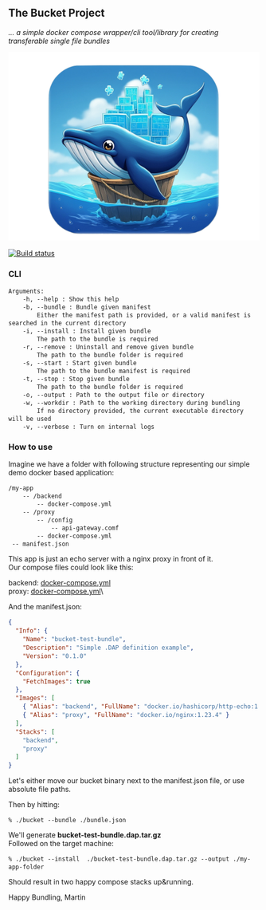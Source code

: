 ## The Bucket Project

 *... a simple docker compose wrapper/cli tool/library for creating transferable single file bundles*

![logo](https://github.com/martinstanek/bucket/blob/main/misc/logo.png?raw=true)

[![Build status](https://awitec.visualstudio.com/Awitec/_apis/build/status/bucket)](https://awitec.visualstudio.com/Awitec/_build/latest?definitionId=51)

### CLI

```
Arguments:
    -h, --help : Show this help
    -b, --bundle : Bundle given manifest
        Either the manifest path is provided, or a valid manifest is searched in the current directory
    -i, --install : Install given bundle
        The path to the bundle is required
    -r, --remove : Uninstall and remove given bundle
        The path to the bundle folder is required
    -s, --start : Start given bundle
        The path to the bundle manifest is required
    -t, --stop : Stop given bundle
        The path to the bundle folder is required
    -o, --output : Path to the output file or directory
    -w, --workdir : Path to the working directory during bundling
        If no directory provided, the current executable directory will be used
    -v, --verbose : Turn on internal logs
```
### How to use

Imagine we have a folder with following structure representing our simple demo docker based application:

```
/my-app
    -- /backend
        -- docker-compose.yml        
    -- /proxy
        -- /config
            -- api-gateway.comf
        -- docker-compose.yml
 -- manifest.json 
```
This app is just an echo server with a nginx proxy in front of it.\
Our compose files could look like this:

backend: [docker-compose.yml](https://github.com/martinstanek/bucket/blob/main/tst/Bucket.Tests/Bundle/backend/docker-compose.yml)\
proxy: [docker-compose.yml](https://github.com/martinstanek/bucket/blob/main/tst/Bucket.Tests/Bundle/proxy/docker-compose.yml)\

And the manifest.json:

```json
{
  "Info": {
    "Name": "bucket-test-bundle",
    "Description": "Simple .DAP definition example",
    "Version": "0.1.0"
  },
  "Configuration": {
    "FetchImages": true
  },
  "Images": [
    { "Alias": "backend", "FullName": "docker.io/hashicorp/http-echo:1.0" },
    { "Alias": "proxy", "FullName": "docker.io/nginx:1.23.4" }
  ],
  "Stacks": [
    "backend",
    "proxy"
  ]
}
```

Let's either move our bucket binary next to the manifest.json file, or use absolute file paths.

Then by hitting:

```
% ./bucket --bundle ./bundle.json
```

We'll generate **bucket-test-bundle.dap.tar.gz**\
Followed on the target machine:

```
% ./bucket --install  ./bucket-test-bundle.dap.tar.gz --output ./my-app-folder
```

Should result in two happy compose stacks up&running.

Happy Bundling,
Martin